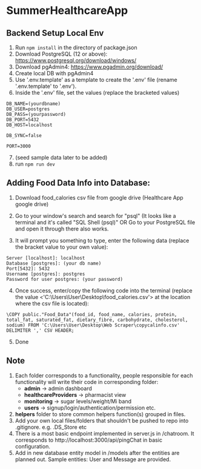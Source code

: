 # SummerHealthcareApp
## Backend Setup Local Env 

1. Run `npm install` in the directory of package.json
2. Download PostgreSQL (12 or above): https://www.postgresql.org/download/windows/
3. Download pgAdmin4: https://www.pgadmin.org/download/ 
4. Create local DB with pgAdmin4
5. Use '.env.template' as a template to create the '.env' file (rename '.env.template' to '.env').
6. Inside the '.env' file, set the values (replace the bracketed values)
```
DB_NAME=(yourdbname)
DB_USER=postgres
DB_PASS=(yourpassword)
DB_PORT=5432
DB_HOST=localhost

DB_SYNC=false

PORT=3000
```

7. (seed sample data later to be added)
8. run `npm run dev`


## Adding Food Data Info into Database:
1. Download food_calories csv file from google drive (Healthcare App google drive)

2. Go to your window's search and search for "psql" (It looks like a terminal and it's called "SQL Shell (psql)" OR
Go to your PostgreSQL file and open it through there also works.

3. It will prompt you something to type, enter the following data (replace the bracket value to your own value):

```
Server [localhost]: localhost
Database [postgres]: (your db name)
Port[5432]: 5432
Username [postgres]: postgres
Password for user postgres: (your password)
```

4. Once success, enter/copy the following code into the terminal (replace the value <'C:\Users\User\Desktop\food_calories.csv'> at the location where the csv file is located):

```
\COPY public."Food_Data"(food_id, food_name, calories, protein, total_fat, saturated_fat, dietary_fibre, carbohydrate, cholesterol, sodium) FROM 'C:\Users\User\Desktop\Web Scraper\copycalinfo.csv' DELIMITER ',' CSV HEADER;
```

5. Done


## Note
1. Each folder corresponds to a functionality, people responsible for each functionality will write their code in corresponding folder:
    - **admin** -> admin dashboard
    - **healthcareProviders** -> pharmacist view
    - **monitoring** -> sugar levels/weight/Mi band 
    - **users** -> signup/login/authentication/permission
    etc.
2. **helpers** folder to store common helpers function(s) grouped in files.
3. Add your own local files/folders that shouldn't be pushed to repo into .gitignore. e.g. .DS_Store etc
4. There is a most basic endpoint implemented in server.js in /chatroom. It corresponds to http://localhost:3000/api/pingChat in basic configuration.
5. Add in new database entity model in /models after the entities are planned out. Sample entities: User and Message are provided.
